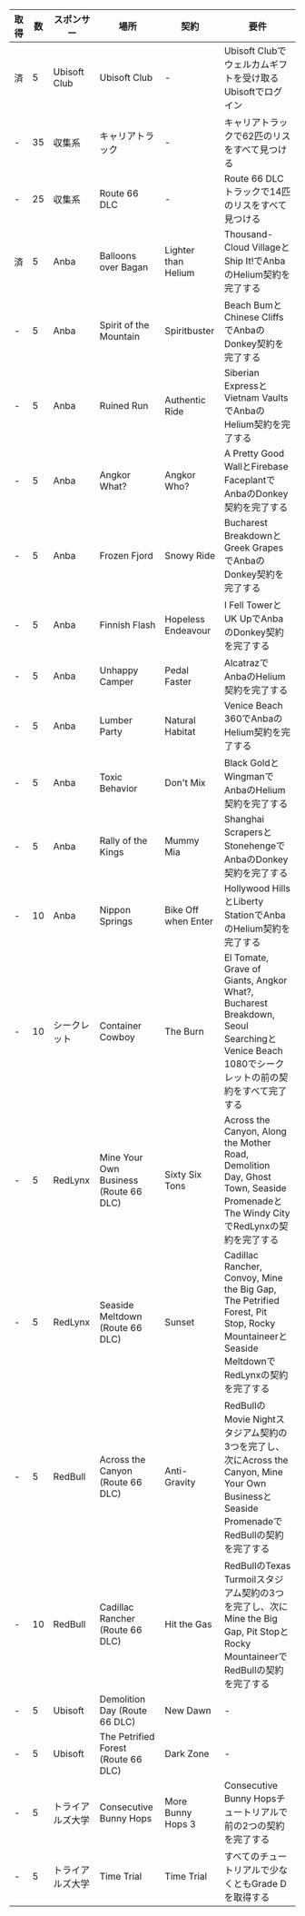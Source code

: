 |取得|数| スポンサー            | 場所                               | 契約                | 要件                                                                 |
|-|-|-----------------------|------------------------------------|---------------------|----------------------------------------------------------------------|
|済|5| Ubisoft Club          | Ubisoft Club                       | -                   | Ubisoft Clubでウェルカムギフトを受け取る<br>Ubisoftでログイン       |
|-|35| 収集系       | キャリアトラック                   | -                   | キャリアトラックで62匹のリスをすべて見つける                         |
|-|25| 収集系       | Route 66 DLC                       | -                   | Route 66 DLCトラックで14匹のリスをすべて見つける                     |
|済|5| Anba                  | Balloons over Bagan                | Lighter than Helium | Thousand-Cloud VillageとShip It!でAnbaのHelium契約を完了する         |
|-|5| Anba                  | Spirit of the Mountain             | Spiritbuster        | Beach BumとChinese CliffsでAnbaのDonkey契約を完了する                |
|-|5| Anba                  | Ruined Run                         | Authentic Ride      | Siberian ExpressとVietnam VaultsでAnbaのHelium契約を完了する         |
|-|5| Anba                  | Angkor What?                       | Angkor Who?         | A Pretty Good WallとFirebase FaceplantでAnbaのDonkey契約を完了する   |
|-|5| Anba                  | Frozen Fjord                       | Snowy Ride          | Bucharest BreakdownとGreek GrapesでAnbaのDonkey契約を完了する        |
|-|5| Anba                  | Finnish Flash                      | Hopeless Endeavour  | I Fell TowerとUK UpでAnbaのDonkey契約を完了する                      |
|-|5| Anba                  | Unhappy Camper                     | Pedal Faster        | AlcatrazでAnbaのHelium契約を完了する                                  |
|-|5| Anba                  | Lumber Party                       | Natural Habitat     | Venice Beach 360でAnbaのHelium契約を完了する                         |
|-|5| Anba                  | Toxic Behavior                     | Don't Mix           | Black GoldとWingmanでAnbaのHelium契約を完了する                      |
|-|5| Anba                  | Rally of the Kings                 | Mummy Mia           | Shanghai ScrapersとStonehengeでAnbaのDonkey契約を完了する            |
|-|10| Anba                  | Nippon Springs                     | Bike Off when Enter | Hollywood HillsとLiberty StationでAnbaのHelium契約を完了する         |
|-|10| シークレット         | Container Cowboy                   | The Burn            | El Tomate, Grave of Giants, Angkor What?, Bucharest Breakdown, Seoul SearchingとVenice Beach 1080でシークレットの前の契約をすべて完了する |
|-|5| RedLynx               | Mine Your Own Business (Route 66 DLC) | Sixty Six Tons    | Across the Canyon, Along the Mother Road, Demolition Day, Ghost Town, Seaside PromenadeとThe Windy CityでRedLynxの契約を完了する |
|-|5| RedLynx               | Seaside Meltdown (Route 66 DLC)    | Sunset              | Cadillac Rancher, Convoy, Mine the Big Gap, The Petrified Forest, Pit Stop, Rocky MountaineerとSeaside MeltdownでRedLynxの契約を完了する |
|-|5| RedBull               | Across the Canyon (Route 66 DLC)   | Anti-Gravity        | RedBullのMovie Nightスタジアム契約の3つを完了し、次にAcross the Canyon, Mine Your Own BusinessとSeaside PromenadeでRedBullの契約を完了する |
|-|10| RedBull               | Cadillac Rancher (Route 66 DLC)    | Hit the Gas         | RedBullのTexas Turmoilスタジアム契約の3つを完了し、次にMine the Big Gap, Pit StopとRocky MountaineerでRedBullの契約を完了する |
|-|5| Ubisoft               | Demolition Day (Route 66 DLC)      | New Dawn            | -                                                                    |
|-|5| Ubisoft               | The Petrified Forest (Route 66 DLC)| Dark Zone           | -                                                                    |
|-|5| トライアルズ大学  | Consecutive Bunny Hops             | More Bunny Hops 3   | Consecutive Bunny Hopsチュートリアルで前の2つの契約を完了する       |
|-|5| トライアルズ大学  | Time Trial                         | Time Trial          | すべてのチュートリアルで少なくともGrade Dを取得する                 |
